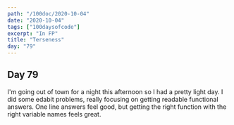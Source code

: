 ```yaml
---
path: "/100doc/2020-10-04"
date: "2020-10-04"
tags: ["100daysofcode"]
excerpt: "In FP"
title: "Terseness"
day: "79"
---
```


## Day 79

I'm going out of town for a night this afternoon so I had a pretty light day. I did some edabit problems, really focusing on getting readable functional answers. One line answers feel good, but getting the right function with the right variable names feels great.
